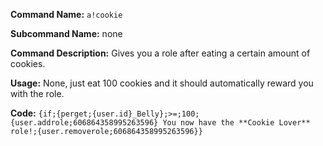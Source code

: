 **Command Name:** `a!cookie`

**Subcommand Name:** none

**Command Description:**
Gives you a role after eating a certain amount of cookies.

**Usage:**
None, just eat 100 cookies and it should automatically reward you with the role.


**Code:** ```{if;{perget;{user.id}_Belly};>=;100;{user.addrole;606864358995263596} You now have the **Cookie Lover** role!;{user.removerole;606864358995263596}}```
